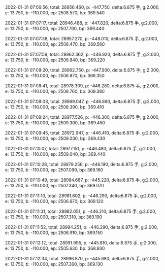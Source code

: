 2022-01-31 07:06:56, total: 28956.460, p: -447.750, delta:6.875 手, g:2.000, e: 13.750, b: -110.000, ep: 2508.570, bp: 369.540

2022-01-31 07:07:17, total: 28946.488, p: -447.820, delta:6.875 手, g:2.000, e: 13.750, b: -110.000, ep: 2507.700, bp: 369.440

2022-01-31 07:07:38, total: 28957.270, p: -448.010, delta:6.875 手, g:2.000, e: 13.750, b: -110.000, ep: 2508.470, bp: 369.560

2022-01-31 07:07:59, total: 28962.362, p: -446.920, delta:6.875 手, g:2.000, e: 13.750, b: -110.000, ep: 2506.840, bp: 369.220

2022-01-31 07:08:20, total: 28962.750, p: -447.930, delta:6.875 手, g:2.000, e: 13.750, b: -110.000, ep: 2506.870, bp: 369.350

2022-01-31 07:08:41, total: 28978.309, p: -446.280, delta:6.875 手, g:2.000, e: 13.750, b: -110.000, ep: 2508.760, bp: 369.380

2022-01-31 07:09:03, total: 28969.047, p: -446.890, delta:6.875 手, g:2.000, e: 13.750, b: -110.000, ep: 2508.390, bp: 369.410

2022-01-31 07:09:24, total: 28977.526, p: -446.300, delta:6.875 手, g:2.000, e: 13.750, b: -110.000, ep: 2509.300, bp: 369.450

2022-01-31 07:09:45, total: 28972.947, p: -446.410, delta:6.875 手, g:2.000, e: 13.750, b: -110.000, ep: 2509.030, bp: 369.430

2022-01-31 07:10:07, total: 28977.151, p: -446.480, delta:6.875 手, g:2.000, e: 13.750, b: -110.000, ep: 2509.040, bp: 369.440

2022-01-31 07:10:28, total: 28979.256, p: -446.190, delta:6.875 手, g:2.000, e: 13.750, b: -110.000, ep: 2507.090, bp: 369.160

2022-01-31 07:10:49, total: 28984.687, p: -445.220, delta:6.875 手, g:2.000, e: 13.750, b: -110.000, ep: 2507.340, bp: 369.070

2022-01-31 07:11:10, total: 28981.602, p: -446.290, delta:6.875 手, g:2.000, e: 13.750, b: -110.000, ep: 2506.670, bp: 369.120

2022-01-31 07:11:31, total: 28982.051, p: -446.210, delta:6.875 手, g:2.000, e: 13.750, b: -110.000, ep: 2507.310, bp: 369.190

2022-01-31 07:11:52, total: 28984.251, p: -446.290, delta:6.875 手, g:2.000, e: 13.750, b: -110.000, ep: 2506.910, bp: 369.150

2022-01-31 07:12:12, total: 28991.995, p: -445.810, delta:6.875 手, g:2.000, e: 13.750, b: -110.000, ep: 2505.630, bp: 368.930

2022-01-31 07:12:34, total: 28996.870, p: -445.680, delta:6.875 手, g:2.000, e: 13.750, b: -110.000, ep: 2507.360, bp: 369.130